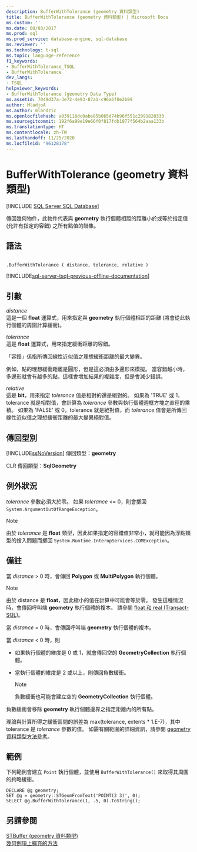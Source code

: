 ```yaml
---
description: BufferWithTolerance (geometry 資料類型)
title: BufferWithTolerance (geometry 資料類型) | Microsoft Docs
ms.custom: ''
ms.date: 08/03/2017
ms.prod: sql
ms.prod_service: database-engine, sql-database
ms.reviewer: ''
ms.technology: t-sql
ms.topic: language-reference
f1_keywords:
- BufferWithTolerance_TSQL
- BufferWithTolerance
dev_langs:
- TSQL
helpviewer_keywords:
- BufferWithTolerance (geometry Data Type)
ms.assetid: 7049d37a-3e72-4e93-87a1-c96a6f0e2b99
author: MladjoA
ms.author: mlandzic
ms.openlocfilehash: a039118dc0abe85b065d74b96f551c2991820333
ms.sourcegitcommit: 192f6a99e19e66f0f817fdb1977f564b2aaa133b
ms.translationtype: HT
ms.contentlocale: zh-TW
ms.lasthandoff: 11/25/2020
ms.locfileid: "96128178"
---
```

# <a name="bufferwithtolerance-geometry-data-type"></a>BufferWithTolerance (geometry 資料類型)
[!INCLUDE [SQL Server SQL Database](../../includes/applies-to-version/sql-asdb.md)]

傳回幾何物件，此物件代表與 **geometry** 執行個體相距的距離小於或等於指定值 (允許有指定的容錯) 之所有點值的聯集。
  
## <a name="syntax"></a>語法  
  
```  
  
.BufferWithTolerance ( distance, tolerance, relative )  
```  
  
[!INCLUDE[sql-server-tsql-previous-offline-documentation](../../includes/sql-server-tsql-previous-offline-documentation.md)]

## <a name="arguments"></a>引數
 *distance*  
 這是一個 **float** 運算式，用來指定與 **geometry** 執行個體相距的距離 (將會從此執行個體的周圍計算緩衝)。  
  
 *tolerance*  
 這是 **float** 運算式，用來指定緩衝距離的容錯。  
  
 「容錯」係指所傳回線性近似值之理想緩衝距離的最大變異。  
  
 例如，點的理想緩衝距離是圓形，但是這必須由多邊形來模擬。 當容錯越小時，多邊形就會有越多的點，這樣會增加結果的複雜度，但是會減少錯誤。  
  
 *relative*  
 這是 **bit**，用來指定 *tolerance* 值是相對的還是絕對的。 如果為 'TRUE' 或 1，tolerance 就是相對值，會計算為 *tolerance* 參數與執行個體週框方塊之直徑的乘積。 如果為 'FALSE' 或 0，tolerance 就是絕對值，而 *tolerance* 值會是所傳回線性近似值之理想緩衝距離的最大變異絕對值。  
  
## <a name="return-types"></a>傳回型別  
 [!INCLUDE[ssNoVersion](../../includes/ssnoversion-md.md)] 傳回類型：**geometry**  
  
 CLR 傳回類型：**SqlGeometry**  
  
## <a name="exceptions"></a>例外狀況  
 *tolerance* 參數必須大於零。 如果 *tolerance* <= 0，則會擲回 `System.ArgumentOutOfRangeException`。  
  
> [!NOTE]  
>  由於 *tolerance* 是 **float** 類型，因此如果指定的容錯值非常小，就可能因為浮點類型的捨入問題而擲回 `System.Runtime.InteropServices.COMException`。  
  
## <a name="remarks"></a>備註  
 當 *distance* > 0 時，會傳回 **Polygon** 或 **MultiPolygon** 執行個體。  
  
> [!NOTE]  
>  由於 distance 是 **float**，因此極小的值在計算中可能會等於零。 發生這種情況時，會傳回呼叫端 **geometry** 執行個體的複本。 請參閱 [float 和 real &#40;Transact-SQL&#41;](../../t-sql/data-types/float-and-real-transact-sql.md)。  
  
 當 *distance* = 0 時，會傳回呼叫端 **geometry** 執行個體的複本。  
  
 當 *distance* < 0 時，則  
  
-   如果執行個體的維度是 0 或 1，就會傳回空的 **GeometryCollection** 執行個體。  
  
-   當執行個體的維度是 2 或以上，則傳回負數緩衝。  
  
    > [!NOTE]  
    >  負數緩衝也可能會建立空的 **GeometryCollection** 執行個體。  
  
 負數緩衝會移除 **geometry** 執行個體邊界之指定距離內的所有點。  
  
 理論與計算所得之緩衝區間的誤差為 max(tolerance, extents \* 1.E-7)，其中 tolerance 是 *tolerance* 參數的值。 如需有關範圍的詳細資訊，請參閱 [geometry 資料類型方法參考](./spatial-types-geometry-transact-sql.md)。  
  
## <a name="examples"></a>範例  
 下列範例會建立 `Point` 執行個體，並使用 `BufferWithTolerance()` 來取得其周圍的約略緩衝。  
  
```  
DECLARE @g geometry;  
SET @g = geometry::STGeomFromText('POINT(3 3)', 0);  
SELECT @g.BufferWithTolerance(1, .5, 0).ToString();  
```  
  
## <a name="see-also"></a>另請參閱  
 [STBuffer &#40;geometry 資料類型&#41;](../../t-sql/spatial-geometry/stbuffer-geometry-data-type.md)   
 [幾何例項上擴充的方法](../../t-sql/spatial-geometry/extended-methods-on-geometry-instances.md)  
  

